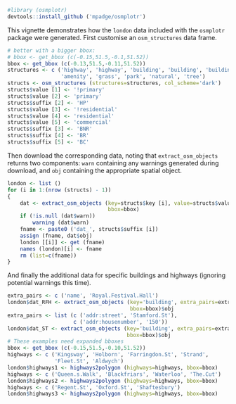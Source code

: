 ``` r
#library (osmplotr)
devtools::install_github ('mpadge/osmplotr')
```

This vignette demonstrates how the `london` data included with the `osmplotr` package were generated. First customise an `osm_structures` data frame.

``` r
# better with a bigger bbox:
# bbox <- get_bbox (c(-0.15,51.5,-0.1,51.52))
bbox <- get_bbox (c(-0.13,51.5,-0.11,51.52))
structures <- c ('highway', 'highway', 'building', 'building', 'building',
                 'amenity', 'grass', 'park', 'natural', 'tree')   
structs <- osm_structures (structures=structures, col_scheme='dark')   
structs$value [1] <- '!primary'   
structs$value [2] <- 'primary'
structs$suffix [2] <- 'HP'
structs$value [3] <- '!residential'
structs$value [4] <- 'residential'
structs$value [5] <- 'commercial'
structs$suffix [3] <- 'BNR'
structs$suffix [4] <- 'BR'
structs$suffix [5] <- 'BC'
```

Then download the corresponding data, noting that `extract_osm_objects` returns two components: `warn` containing any warnings generated during download, and `obj` containing the appropriate spatial object.

``` r
london <- list ()
for (i in 1:(nrow (structs) - 1)) 
{
    dat <- extract_osm_objects (key=structs$key [i], value=structs$value [i],
                                bbox=bbox)
    if (!is.null (dat$warn))
        warning (dat$warn)
    fname <- paste0 ('dat_', structs$suffix [i])
    assign (fname, dat$obj)
    london [[i]] <- get (fname)
    names (london)[i] <- fname
    rm (list=c(fname))
}
```

And finally the additional data for specific buildings and highways (ignoring potential warnings this time).

``` r
extra_pairs <- c ('name', 'Royal.Festival.Hall')
london$dat_RFH <- extract_osm_objects (key='building', extra_pairs=extra_pairs, 
                                       bbox=bbox)$obj
extra_pairs <- list (c ('addr:street', 'Stamford.St'),
                     c ('addr:housenumber', '150'))
london$dat_ST <- extract_osm_objects (key='building', extra_pairs=extra_pairs, 
                                      bbox=bbox)$obj
# These examples need expanded bboxes
bbox <- get_bbox (c(-0.15,51.5,-0.10,51.52))
highways <- c ('Kingsway', 'Holborn', 'Farringdon.St', 'Strand',
               'Fleet.St', 'Aldwych')
london$highways1 <- highways2polygon (highways=highways, bbox=bbox)
highways <- c ('Queen.s.Walk', 'Blackfriars', 'Waterloo', 'The.Cut')
london$highways2 <- highways2polygon (highways=highways, bbox=bbox)
highways <- c ('Regent.St', 'Oxford.St', 'Shaftesbury')
london$highways3 <- highways2polygon (highways=highways, bbox=bbox)
```
